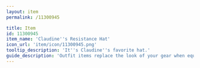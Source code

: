 ```yaml
---
layout: item
permalink: /11300945

title: Item
id: 11300945
item_name: 'Claudine''s Resistance Hat'
icon_url: 'item/icon/11300945.png'
tooltip_description: 'It''s Claudine''s favorite hat.'
guide_description: 'Outfit items replace the look of your gear when equipped.'
---
```


